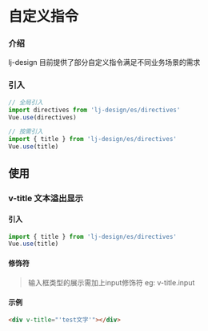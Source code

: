 # 自定义指令

### 介绍

lj-design 目前提供了部分自定义指令满足不同业务场景的需求

### 引入

```javascript
// 全局引入
import directives from 'lj-design/es/directives'
Vue.use(directives)

// 按需引入
import { title } from 'lj-design/es/directives'
Vue.use(title)
```

## 使用

### v-title 文本溢出显示

#### 引入

```js
import { title } from 'lj-design/es/directives'
Vue.use(title)
```

#### 修饰符

> 输入框类型的展示需加上input修饰符  eg: v-title.input

#### 示例

```html
<div v-title="'test文字'"></div>
```